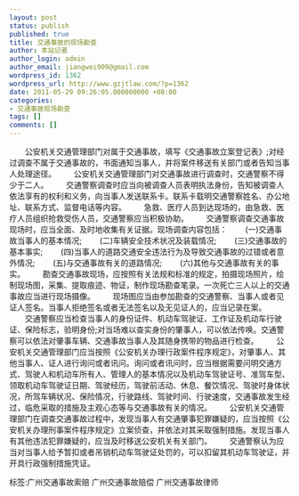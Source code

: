 ```yaml
---
layout: post
status: publish
published: true
title: 交通事故的现场勘查
author: 本站记者
author_login: admin
author_email: jiangwei909@gmail.com
wordpress_id: 1362
wordpress_url: http://www.gzjtlaw.com/?p=1362
date: 2011-05-29 09:26:05.000000000 +08:00
categories:
- 交通事故现场勘查
tags: []
comments: []
---
```

　　公安机关交通管理部门对属于交通事故，填写《交通事故立案登记表》;对经过调查不属于交通事故的，书面通知当事人，并将案件移送有关部门或者告知当事人处理途径。　　公安机关交通管理部门对交通事故进行调查时，交通警察不得少于二人。　　交通警察调查时应当向被调查人员表明执法身份，告知被调查人依法享有的权利和义务，向当事人发送联系卡。联系卡载明交通警察姓名、办公地址、联系方式、监督电话等内容。　　急救、医疗人员到达现场的，由急救、医疗人员组织抢救受伤人员，交通警察应当积极协助。　　交通警察调查交通事故现场时，应当全面、及时地收集有关证据。现场调查内容包括：　　(一)交通事故当事人的基本情况;　　(二)车辆安全技术状况及装载情况;　　(三)交通事故的基本事实;　　(四)当事人的道路交通安全违法行为及导致交通事故的过错或者意外情况;　　(五)与交通事故有关的道路情况;　　(六)其他与交通事故有关的事实。　　勘查交通事故现场，应按照有关法规和标准的规定，拍摄现场照片，绘制现场图，采集、提取痕迹、物证，制作现场勘查笔录。一次死亡三人以上的交通事故应当进行现场摄像。　　现场图应当由参加勘查的交通警察、当事人或者见证人签名。当事人拒绝签名或者无法签名以及无见证人的，应当记录在案。　　交通警察应当检查当事人的身份证件、机动车驾驶证、工作证及机动车行驶证、保险标志，验明身份;对当场难以查实身份的肇事人，可以依法传唤。交通警察可以依法对肇事车辆、交通事故当事人及其随身携带的物品进行检查。　　公安机关交通管理部门应当按照《公安机关办理行政案件程序规定》，对肇事人、其他当事人、证人进行询问或者讯问。询问或者讯问时，应当根据需要问明交通方式、驾驶人和机动车所有人、管理人的基本情况以及机动车驾驶证号、准驾车型、领取机动车驾驶证日期、驾驶经历，驾驶前活动、休息、餐饮情况、驾驶时身体状况，所驾车辆状况、保险情况，行驶路线、驾驶时间、行驶速度，交通事故发生经过，临危采取的措施及主观心态等与交通事故有关的情况。　　公安机关交通管理部门在调查交通事故过程中，发现当事人有交通肇事犯罪嫌疑的，应当按照《公安机关办理刑事案件程序规定》立案侦查，并依法对其采取强制措施。发现当事人有其他违法犯罪嫌疑的，应当及时移送公安机关有关部门。　　交通警察认为应当对当事人给予暂扣或者吊销机动车驾驶证处罚的，可以扣留其机动车驾驶证，并开具行政强制措施凭证。标签:广州交通事故索赔 广州交通事故赔偿 广州交通事故律师
